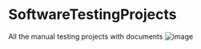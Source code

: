 # SoftwareTestingProjects
All the manual testing projects with documents
![image](https://github.com/user-attachments/assets/141bc9df-9d56-4f3d-afa0-0716eda1780a)
